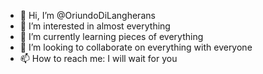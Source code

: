 - 👋 Hi, I’m @OriundoDiLangherans
- 👀 I’m interested in almost everything
- 🌱 I’m currently learning pieces of everything
- 💞️ I’m looking to collaborate on everything with everyone
- 📫 How to reach me: I will wait for you

<!---
OriundoDiLangherans/OriundoDiLangherans is a ✨ special ✨ repository because its `README.md` (this file) appears on your GitHub profile.
You can click the Preview link to take a look at your changes.
--->
